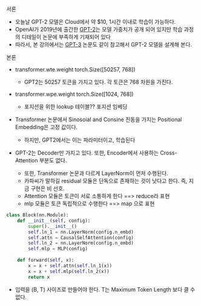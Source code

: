 서론
- 오늘날 GPT-2 모델은 Cloud에서 약 $10, 1시간 이내로 학습이 가능하다.
- OpenAI가 2019년에 출간한 [GPT-2](https://d4mucfpksywv.cloudfront.net/better-language-models/language_models_are_unsupervised_multitask_learners.pdf)는 모델 가중치가 공개 되어 있지만 학습 과정의 디테일이 논문에 부족하게 기재되어 있다
- 따라서, 본 강의에서는 [GPT-3](https://arxiv.org/pdf/2005.14165) 논문도 같이 참고해서 GPT-2 모델을 설계해 본다.


본론
- transformer.wte.weight torch.Size([50257, 768])
  - GPT2는 50257 토큰을 가지고 있다. 각 토큰은 768 차원을 가진다.
- transformer.wpe.weight torch.Size([1024, 768])
  - 포지션을 위한 lookup 테이블?? 포지션 임베딩

- Transformer 논문에서 Sinosoial and Consine 진동을 가지는 Positional Embedding은 고정 값이다.
  - 하지만, GPT2에서는 이는 파라미터이고, 학습된다

- GPT-2는 Decoder만 가지고 있다. 또한, Encoder에서 사용하는 Cross-Attention 부분도 없다.
  - 또한, Transformer 논문과 다르게 LayerNorm이 먼저 수행된다.
  - 카파씨가 말하길 residual 모듈은 단독으로 존재하는 것이 낫다고 한다. 즉, 지금 구현은 비 선호.
  - Attention 모듈은 토큰이 서로 소통하게 한다 ==> reduce라 표현
  - mlp 모듈은 토큰 독립적으로 수행한다 ==> map 으로 표현

``` python
class Block(nn.Module):
    def __init__(self, config):
        super().__init__()
        self.ln_1 = nn.LayerNorm(config.n_embd)
        self.attn = CausalSelfAttention(config)
        self.ln_2 = nn.LayerNorm(config.n_embd)
        self.mlp = MLP(config)
    
    def forward(self, x):
        x = x + self.attn(self.ln_1(x))
        x = x + self.mlp(self.ln_2(x))
        return x
```

- 입력을 (B, T) 사이즈로 만들어야 한다. T는 Maximum Token Length 보다 클 수 없다.


